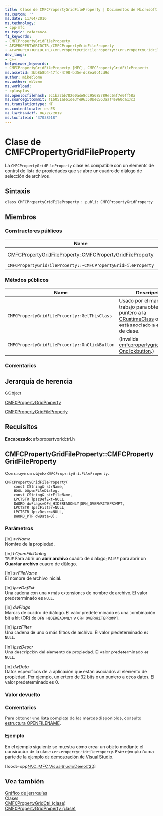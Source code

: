 ```yaml
---
title: Clase de CMFCPropertyGridFileProperty | Documentos de Microsoft
ms.custom: ''
ms.date: 11/04/2016
ms.technology:
- cpp-mfc
ms.topic: reference
f1_keywords:
- CMFCPropertyGridFileProperty
- AFXPROPERTYGRIDCTRL/CMFCPropertyGridFileProperty
- AFXPROPERTYGRIDCTRL/CMFCPropertyGridFileProperty::CMFCPropertyGridFileProperty
dev_langs:
- C++
helpviewer_keywords:
- CMFCPropertyGridFileProperty [MFC], CMFCPropertyGridFileProperty
ms.assetid: 2bb8b8b4-47fc-4798-bd5e-dc8ea0b4cd9d
author: mikeblome
ms.author: mblome
ms.workload:
- cplusplus
ms.openlocfilehash: 0c1ba2bb78260ade8dc95685789ec6af7e0ff58a
ms.sourcegitcommit: f1b051abb1de3fe96350be0563aaf4e960da13c3
ms.translationtype: MT
ms.contentlocale: es-ES
ms.lasthandoff: 06/27/2018
ms.locfileid: "37038918"
---
```

# <a name="cmfcpropertygridfileproperty-class"></a>Clase de CMFCPropertyGridFileProperty
La `CMFCPropertyGridFileProperty` clase es compatible con un elemento de control de lista de propiedades que se abre un cuadro de diálogo de selección de archivos.  
  
## <a name="syntax"></a>Sintaxis  
  
```  
class CMFCPropertyGridFileProperty : public CMFCPropertyGridProperty  
```  
  
## <a name="members"></a>Miembros  
  
### <a name="public-constructors"></a>Constructores públicos  
  
|Name|Descripción|  
|----------|-----------------|  
|[CMFCPropertyGridFileProperty::CMFCPropertyGridFileProperty](#cmfcpropertygridfileproperty)|Construye un objeto `CMFCPropertyGridFileProperty`.|  
|`CMFCPropertyGridFileProperty::~CMFCPropertyGridFileProperty`|Destructor.|  
  
### <a name="public-methods"></a>Métodos públicos  
  
|Name|Descripción|  
|----------|-----------------|  
|`CMFCPropertyGridFileProperty::GetThisClass`|Usado por el marco de trabajo para obtener un puntero a la [CRuntimeClass](../../mfc/reference/cruntimeclass-structure.md) objeto que está asociado a este tipo de clase.|  
|`CMFCPropertyGridFileProperty::OnClickButton`|(Invalida [cmfcpropertygridproperty:: Onclickbutton](../../mfc/reference/cmfcpropertygridproperty-class.md#onclickbutton).)|  
  
### <a name="remarks"></a>Comentarios  
  
## <a name="inheritance-hierarchy"></a>Jerarquía de herencia  
 [CObject](../../mfc/reference/cobject-class.md)  
  
 [CMFCPropertyGridProperty](../../mfc/reference/cmfcpropertygridproperty-class.md)  
  
 [CMFCPropertyGridFileProperty](../../mfc/reference/cmfcpropertygridfileproperty-class.md)  
  
## <a name="requirements"></a>Requisitos  
 **Encabezado:** afxpropertygridctrl.h  
  
##  <a name="cmfcpropertygridfileproperty"></a>  CMFCPropertyGridFileProperty::CMFCPropertyGridFileProperty  
 Construye un objeto `CMFCPropertyGridFileProperty`.  
  
```  
CMFCPropertyGridFileProperty(
    const CString& strName,  
    BOOL bOpenFileDialog,  
    const CString& strFileName,  
    LPCTSTR lpszDefExt=NULL,  
    DWORD dwFlags=OFN_HIDEREADONLY|OFN_OVERWRITEPROMPT,  
    LPCTSTR lpszFilter=NULL,  
    LPCTSTR lpszDescr=NULL,  
    DWORD_PTR dwData=0);
```  
  
### <a name="parameters"></a>Parámetros  
 [in] *strName*  
 Nombre de la propiedad.  
  
 [in] *bOpenFileDialog*  
 `TRUE` Para abrir un **abrir archivo** cuadro de diálogo; `FALSE` para abrir un **Guardar archivo** cuadro de diálogo.  
  
 [in] *strFileName*  
 El nombre de archivo inicial.  
  
 [in] *lpszDefExt*  
 Una cadena con una o más extensiones de nombre de archivo. El valor predeterminado es `NULL`.  
  
 [in] *dwFlags*  
 Marcas de cuadro de diálogo. El valor predeterminado es una combinación bit a bit (OR) de `OFN_HIDEREADONLY` y `OFN_OVERWRITEPROMPT`.  
  
 [in] *lpszFilter*  
 Una cadena de uno o más filtros de archivo. El valor predeterminado es `NULL`.  
  
 [in] *lpszDescr*  
 Una descripción del elemento de propiedad. El valor predeterminado es `NULL`.  
  
 [in] *dwData*  
 Datos específicos de la aplicación que están asociados al elemento de propiedad. Por ejemplo, un entero de 32 bits o un puntero a otros datos. El valor predeterminado es 0.  
  
### <a name="return-value"></a>Valor devuelto  
  
### <a name="remarks"></a>Comentarios  
 Para obtener una lista completa de las marcas disponibles, consulte [estructura OPENFILENAME](https://msdn.microsoft.com/library/ms646839.aspx).  
  
### <a name="example"></a>Ejemplo  
 En el ejemplo siguiente se muestra cómo crear un objeto mediante el constructor de la clase `CMFCPropertyGridFileProperty`. Este ejemplo forma parte de la [ejemplo de demostración de Visual Studio](../../visual-cpp-samples.md).  
  
 [!code-cpp[NVC_MFC_VisualStudioDemo#22](../../mfc/codesnippet/cpp/cmfcpropertygridfileproperty-class_1.cpp)]  
  
## <a name="see-also"></a>Vea también  
 [Gráfico de jerarquías](../../mfc/hierarchy-chart.md)   
 [Clases](../../mfc/reference/mfc-classes.md)   
 [CMFCPropertyGridCtrl (clase)](../../mfc/reference/cmfcpropertygridctrl-class.md)   
 [CMFCPropertyGridProperty (clase)](../../mfc/reference/cmfcpropertygridproperty-class.md)

